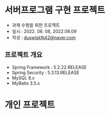 # 서버프로그램 구현 프로젝트

- 과제 수행을 위한 프로젝트
- 일시 : 2022. 08. 08, 2022.08.09
- 작성 : duswlskfk42@naver.com

## 프로젝트 개요

- Spring Framework : 5.2.22.RELEASE
- Spring Security : 5.3.13.RELEASE
- MySQL 8.x
- MyBatis 3.5.x

# 개인 프로젝트
